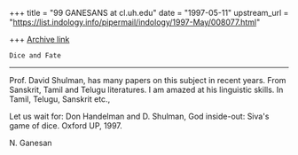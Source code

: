 +++
title = "99 GANESANS at cl.uh.edu"
date = "1997-05-11"
upstream_url = "https://list.indology.info/pipermail/indology/1997-May/008077.html"

+++
[Archive link](https://list.indology.info/pipermail/indology/1997-May/008077.html)


    Dice and Fate
   **************

Prof. David Shulman, has many papers on this subject in recent
years. From Sanskrit, Tamil and Telugu literatures.
I am amazed at his linguistic skills. In Tamil, Telugu, Sanskrit etc.,

Let us wait for:
Don Handelman and D. Shulman,
God inside-out: Siva's game of dice.
Oxford UP, 1997.

N. Ganesan





